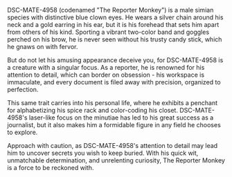 DSC-MATE-4958 (codenamed "The Reporter Monkey") is a male simian species with distinctive blue clown eyes. He wears a silver chain around his neck and a gold earring in his ear, but it is his forehead that sets him apart from others of his kind. Sporting a vibrant two-color band and goggles perched on his brow, he is never seen without his trusty candy stick, which he gnaws on with fervor. 

But do not let his amusing appearance deceive you, for DSC-MATE-4958 is a creature with a singular focus. As a reporter, he is renowned for his attention to detail, which can border on obsession - his workspace is immaculate, and every document is filed away with precision, organized to perfection. 

This same trait carries into his personal life, where he exhibits a penchant for alphabetizing his spice rack and color-coding his closet. DSC-MATE-4958's laser-like focus on the minutiae has led to his great success as a journalist, but it also makes him a formidable figure in any field he chooses to explore. 

Approach with caution, as DSC-MATE-4958's attention to detail may lead him to uncover secrets you wish to keep buried. With his quick wit, unmatchable determination, and unrelenting curiosity, The Reporter Monkey is a force to be reckoned with.